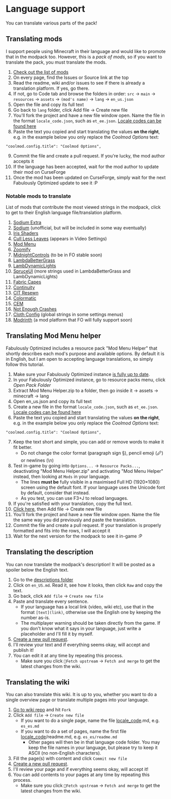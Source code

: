 # Language support

You can translate various parts of the pack!

## Translating mods

I support people using Minecraft in their language and would like to promote that in the modpack too. However, this is a _pack of mods_, so if you want to translate the pack, you must translate the mods.

1. [Check out the list of mods](https://github.com/Fabulously-Optimized/fabulously-optimized#included-mods)
2. On every page, find the Issues or Source link at the top
3. Read the readme, wiki and/or issues to see if there is already a translation platform. If yes, go there.
4. If not, go to Code tab and browse the folders in order: `src` -> `main` -> `resources` -> `assets` -> `(mod's name)` -> `lang` -> `en_us.json`
5. Open the file and copy its full text
6. Go back to `lang` folder, click Add file -> Create new file
7. You'll fork the project and have a new file window open. Name the file in the format `locale_code.json`, such as `et_ee.json`. [Locale codes can be found here](https://minecraft.fandom.com/wiki/Language#Languages)
8. Paste the text you copied and start translating the values **on the right**, e.g. in the example below you only replace the _Coolmod Options_ text:

```
"coolmod.config.title": "Coolmod Options",
```

9. Commit the file and create a pull request. If you're lucky, the mod author accepts it
10. If the language has been accepted, wait for the mod author to update their mod on CurseForge
11. Once the mod has been updated on CurseForge, simply wait for the next Fabulously Optimized update to see it :P

### Notable mods to translate

List of mods that contribute the most viewed strings in the modpack, click to get to their English language file/translation platform.

1. [Sodium Extra](https://crowdin.com/project/sodium-extra)
2. [Sodium](https://github.com/amnotbananaama/sodium-fabric-translations) (unofficial, but will be included in some way eventually)
3. [Iris Shaders](https://github.com/IrisShaders/Iris/blob/trunk/src/main/resources/assets/iris/lang/en\_us.json)
4. [Cull Less Leaves](https://github.com/isXander/CullLessLeaves/blob/1.18/src/main/resources/assets/cull-less-leaves/lang/en_us.json) (appears in Video Settings)
5. [Mod Menu](https://crowdin.com/project/mod-menu)
6. [Zoomify](https://github.com/isXander/Zoomify/blob/1.18/src/main/resources/assets/zoomify/lang/en\_us.json)
7. [MidnightControls](https://github.com/TeamMidnightDust/MidnightControls/blob/1.19/src/main/resources/assets/midnightcontrols/lang/en_us.json) (to be in FO stable soon)
8. [LambdaBetterGrass](https://github.com/LambdAurora/LambdaBetterGrass/blob/1.18/src/main/resources/assets/lambdabettergrass/lang/en\_us.json)
9. [LambDynamicLights](https://github.com/LambdAurora/LambDynamicLights/blob/1.18/src/main/resources/assets/lambdynlights/lang/en\_us)
10. [SpruceUI](https://github.com/LambdAurora/SpruceUI/blob/1.18/src/main/resources/assets/spruceui/lang/en\_us.json) (more strings used in LambdaBetterGrass and LambDynamicLights)
11. [Fabric Capes](https://github.com/CaelTheColher/Capes/blob/master/src/main/resources/assets/capes/lang/en\_us.json)
12. [Continuity](https://github.com/PepperCode1/Continuity/blob/main/src/main/resources/assets/continuity/lang/en\_us.json)
13. [CIT Resewn](https://github.com/SHsuperCM/CITResewn/blob/main/src/main/resources/assets/citresewn/lang/en\_us.json)
14. [Colormatic](https://github.com/kvverti/colormatic/blob/master/src/main/resources/assets/colormatic/lang/en\_us.json)
15. [CEM](https://github.com/dorianpb/cem/blob/1.18/src/main/resources/assets/cem/lang/en\_us.json)
16. [Not Enough Crashes](https://github.com/natanfudge/Not-Enough-Crashes/blob/1.18/common/src/main/resources/assets/notenoughcrashes/lang/en\_us.json)
17. [Cloth Config](https://crowdin.com/project/cloth-config) (global strings in some settings menus)
18. [Modrinth](https://crowdin.com/project/modrinth) (a mod platform that FO will fully support soon)

## Translating Mod Menu helper

Fabulously Optimized includes a resource pack "Mod Menu Helper" that shortly describes each mod's purpose and available options. By default it is in English, but I am open to accepting language translations, so simply follow this tutorial.

1. Make sure your Fabulously Optimized instance [is fully up to date](https://fabulously-optimized.gitbook.io/modpack/readme/update-instructions).
2. In your Fabulously Optimized instance, go to resource packs menu, click _Open Pack Folder_
3. Extract Mod Menu Helper.zip to a folder, then go inside it -> assets -> minecraft -> lang
4. Open en\_us.json and copy its full text
5. Create a new file in the format `locale_code.json`, such as `et_ee.json`. [Locale codes can be found here](https://minecraft.gamepedia.com/Language#Available\_languages)
6. Paste the text you copied and start translating the values **on the right**, e.g. in the example below you only replace the _Coolmod Options_ text:

```
"coolmod.config.title": "Coolmod Options",
```

7. Keep the text short and simple, you can add or remove words to make it fit better.
   * Do not change the color format (paragraph sign §), pencil emoji (🖉) or newlines (\n)
8. Test in-game by going into `Options...` -> `Resource Packs...`, deactivating "Mod Menu Helper.zip" and activating "Mod Menu Helper" instead, then looking at `Mods` in your language.
   * The lines **must be** fully visible in a maximised Full HD (1920×1080) screen using the default font. If your language uses the Unicode font by default, consider that instead.
   * As you test, you can use F3+J to reload languages.
9. If you're satisfied with your translation, copy the full text.
10. [Click here](https://github.com/Fabulously-Optimized/fabulously-optimized/blob/main/Mod%20Menu%20Helper/assets/modmenu/lang/), then Add file -> Create new file
11. You'll fork the project and have a new file window open. Name the file the same way you did previously and paste the translation.
12. Commit the file and create a pull request. If your translation is properly formatted and fits into the rows, I will accept it
13. Wait for the next version for the modpack to see it in-game :P

## Translating the description

You can now translate the modpack's description! It will be posted as a spoiler below the English text.

1. Go to the [descriptions folder](https://github.com/Fabulously-Optimized/fabulously-optimized/tree/main/Description)
2. Click on `en_US.md`. Read it, see how it looks, then click `Raw` and copy the text.
3. Go back, click `Add file` -> `Create new file`
4. Paste and translate every sentence.
   * If your language has a local link (video, wiki etc), use that in the format `[text](link)`, otherwise use the English one by keeping the number as-is.
   * The multiplayer warning should be taken directly from the game. If you don't know what it says in your language, just write a placeholder and I'll fill it by myself.
5. [Create a new pull request](https://github.com/Fabulously-Optimized/fabulously-optimized/compare).
6. I'll review your text and if everything seems okay, will accept and publish it!
7. You can edit it at any time by repeating this process.
   * Make sure you click `🔄Fetch upstream` -> `Fetch and merge` to get the latest changes from the wiki.

## Translating the wiki

You can also translate this wiki. It is up to you, whether you want to do a single overview page or translate multiple pages into your language.

1. [Go to wiki repo](https://github.com/Fabulously-Optimized/wiki) and hit `Fork`
2. Click `Add file` -> `Create new file`
   * If you want to do a single page, name the file [locale\_code](https://minecraft.fandom.com/wiki/Language#Languages).md, e.g. `es_es.md`
   * If you want to do a set of pages, name the first file [locale\_code](https://minecraft.fandom.com/wiki/Language#Languages)/readme.md, e.g. `es_es/readme.md`
     * Other pages will then be in that language code folder. You may keep the file names in your language, but please try to keep it ASCII (no non-English characters).
3. Fill the page(s) with content and click `Commit new file`
4. [Create a new pull request](https://github.com/Fabulously-Optimized/wiki/compare).
5. I'll review your page and if everything seems okay, will accept it!
6. You can add contents to your pages at any time by repeating this process.
   * Make sure you click `🔄Fetch upstream` -> `Fetch and merge` to get the latest changes from the wiki.
 
